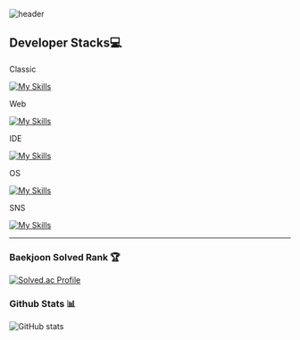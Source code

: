 ![header](https://capsule-render.vercel.app/api?type=waving&height=300&color=B2CCFF&text=Welcome%20in%20yunho%20island&fontColor=FFFFFF)

## Developer Stacks💻

Classic

[![My Skills](https://skillicons.dev/icons?i=java,py,c,cpp,dart)](https://skillicons.dev)

Web

[![My Skills](https://skillicons.dev/icons?i=js,html,css)](https://skillicons.dev)

IDE

[![My Skills](https://skillicons.dev/icons?i=idea,pycharm,webstorm,clion,visualstudio,vscode)](https://skillicons.dev)

OS

[![My Skills](https://skillicons.dev/icons?i=windows,apple)](https://skillicons.dev)


SNS

    
[![My Skills](https://skillicons.dev/icons?i=github,git,instagram,notion,obsidian)](https://skillicons.dev)


---
<div>
	
### Baekjoon Solved Rank 🏆
[![Solved.ac Profile](http://mazassumnida.wtf/api/v2/generate_badge?boj=cyunho62100)](https://solved.ac/cyunho62100)


### Github Stats 📊
![GitHub stats](https://github-readme-stats.vercel.app/api?username=yunhoch0i&show_icons=true&theme=radical)


